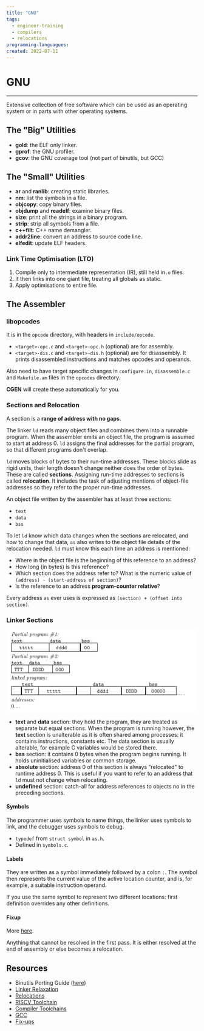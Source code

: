 ```yaml
---
title: "GNU"
tags:
  - engineer-training
  - compilers
  - relocations
programming-languagues:
created: 2022-07-11
---
```

# GNU
---
Extensive collection of free software which can be used as an operating system or in parts with other operating systems.

## The "Big" Utilities
- **gold**: the ELF only linker.
- **gprof**: the GNU profiler.
- **gcov**: the GNU coverage tool (not part of binutils, but GCC)

## The "Small" Utilities
- **ar** and **ranlib**: creating static libraries.
- **nm**: list the symbols in a file.
- **objcopy**: copy binary files.
- **objdump** and **readelf**: examine binary files.
- **size**: print all the strings in a binary program.
- **strip**: strip all symbols from a file.
- **c++filt**: C++ name demangler.
- **addr2line**: convert an address to source code line.
- **elfedit**: update ELF headers.

### Link Time Optimisation (LTO)
1. Compile only to intermediate representation (IR), still held in`.o` files.
2. It then links into one giant file, treating all globals as static.
3. Apply optimisations to entire file.

## The Assembler
### libopcodes
 It is in the `opcode` directory, with headers in `include/opcode`.
 
-  `<target>-opc.c` and `<target>-opc.h` (optional) are for assembly.
-  `<target>-dis.c` and `<target>-dis.h` (optional) are for disassembly. It prints disassembled instructions and matches opcodes and operands.

Also need to have target specific changes in `configure.in`, `disassemble.c` and `Makefile.am` files in the `opcodes` directory.

**CGEN** will create these automatically for you.

### Sections and Relocation
A section is a **range of address with no gaps**. 

The linker `ld` reads many object files and combines them into a runnable program. When the assembler emits an object file, the program is assumed to start at address 0. `ld` assigns the final addresses for the partial program, so that different programs don't overlap.

`ld` moves blocks of bytes to their run-time addresses. These blocks slide as rigid units, their length doesn't change neither does the order of bytes. These are called **sections**. Assigning run-time addresses to sections is called **relocation**. It includes the task of adjusting mentions of object-file addresses so they refer to the proper run-time addresses.

An object file written by the assembler has at least three sections:
- `text`
- `data`
- `bss`

To let `ld` know which data changes when the sections are relocated, and how to change that data, `as` also writes to the object file details of the relocation needed. `ld` must know this each time an address is mentioned:

- Where in the object file is the beginning of this reference to an address?
- How long (in bytes) is this reference?
- Which section does the address refer to? What is the numeric value of `(address) - (start-address of section)`?
- Is the reference to an address **program-counter relative**?

Every address `as` ever uses is expressed as `(section) + (offset into section)`.

### Linker Sections
![](notes/images/Screenshot%20from%202022-07-11%2011-19-21.png)

- **text** and **data** section:  they hold the program, they are treated as separate but equal sections. When the program is running however, the **text** section is unalterable as it is often shared among processes: it contains instructions, constants etc. The data section is usually alterable, for example C variables would be stored there.
- **bss** section: it contains 0 bytes when the program begins running. It holds uninitialised variables or common storage.
- **absolute** section: address 0 of this section is always "relocated" to runtime address 0. This is useful if you want to refer to an address that `ld` must not change when relocating.
- **undefined** section: catch-all for address references to objects no in the preceding sections.

#### Symbols
The programmer uses symbols to name things, the linker uses symbols to link, and the debugger uses symbols to debug.

- `typedef` from `struct symbol` in `as.h`.
- Defined in `symbols.c`.

#### Labels
They are written as a symbol immediately followed by a colon `:`. The symbol then represents the current value of the active location counter, and is, for example, a suitable instruction operand.

If you use the same symbol to represent two different locations: first definition overrides any other definitions.

#### Fixup
More [here](notes/fixups.md).

Anything that cannot be resolved in the first pass. It is either resolved at the end of assembly or else becomes a relocation.

## Resources
- Binutils Porting Guide ([here](https://www.sourceware.org/binutils/binutils-porting-guide.txt))
- [Linker Relaxation](notes/linker-relaxation.md)
- [Relocations](notes/relocations.md)
- [RISCV Toolchain](notes/riscv-toolchain.md)
- [Compiler Toolchains](notes/compiler-toolchains.md)
- [GCC](notes/gcc.md)
- [Fix-ups](notes/fixups.md)